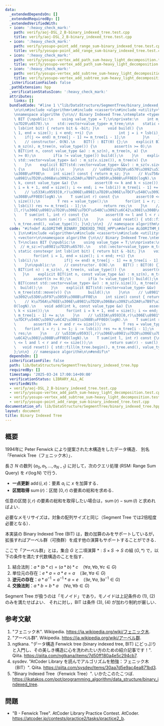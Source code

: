 ```yaml
---
data:
  _extendedDependsOn: []
  _extendedRequiredBy: []
  _extendedVerifiedWith:
  - icon: ':heavy_check_mark:'
    path: verify/aoj-DSL_2_B-binary_indexed_tree.test.cpp
    title: verify/aoj-DSL_2_B-binary_indexed_tree.test.cpp
  - icon: ':heavy_check_mark:'
    path: verify/yosupo-point_add_range_sum-binary_indexed_tree.test.cpp
    title: verify/yosupo-point_add_range_sum-binary_indexed_tree.test.cpp
  - icon: ':heavy_check_mark:'
    path: verify/yosupo-vertex_add_path_sum-heavy_light_decomposition.test.cpp
    title: verify/yosupo-vertex_add_path_sum-heavy_light_decomposition.test.cpp
  - icon: ':heavy_check_mark:'
    path: verify/yosupo-vertex_add_subtree_sum-heavy_light_decomposition.test.cpp
    title: verify/yosupo-vertex_add_subtree_sum-heavy_light_decomposition.test.cpp
  _isVerificationFailed: false
  _pathExtension: hpp
  _verificationStatusIcon: ':heavy_check_mark:'
  attributes:
    links: []
  bundledCode: "#line 1 \"lib/DataStructure/SegmentTree/binary_indexed_tree.hpp\"\n\
    \n\n\n#include <algorithm>\n#include <cassert>\n#include <utility>\n#include <vector>\n\
    \nnamespace algorithm {\n\n// Binary Indexed Tree.\ntemplate <typename T>\nclass\
    \ BIT {\npublic:\n    using value_type = T;\n\nprivate:\n    int m_sz;  // m_sz:=(\u8981\
    \u7D20\u6570).\n    std::vector<value_type> m_tree;\n\n    static constexpr int\
    \ lsb(int bit) { return bit & -bit; }\n    void build() {\n        for(int i =\
    \ 1, end = size(); i < end; ++i) {\n            int j = i + lsb(i);\n        \
    \    if(j <= end) m_tree[j - 1] += m_tree[i - 1];\n        }\n    }\n\npublic:\n\
    \    // constructor. O(N).\n    BIT() : BIT(0) {};\n    explicit BIT(int n) :\
    \ m_sz(n), m_tree(n, value_type()) {\n        assert(n >= 0);\n    }\n    explicit\
    \ BIT(int n, const value_type &a) : m_sz(n), m_tree(n, a) {\n        assert(n\
    \ >= 0);\n        if(a != value_type()) build();\n    }\n    explicit BIT(const\
    \ std::vector<value_type> &v) : m_sz(v.size()), m_tree(v) {\n        build();\n\
    \    }\n    explicit BIT(std::vector<value_type> &&v) : m_sz(v.size()), m_tree(std::move(v))\
    \ {\n        build();\n    }\n\n    // \u8981\u7D20\u6570\u3092\u53D6\u5F97\u3059\
    \u308B\uFF0E\n    int size() const { return m_sz; }\n    // k\u756A\u76EE\u306E\
    \u8981\u7D20\u306Ba\u3092\u52A0\u7B97\u3059\u308B\uFF0EO(logN).\n    void add(int\
    \ k, const value_type &a) {\n        assert(0 <= k and k < size());\n        for(int\
    \ i = k + 1, end = size(); i <= end; i += lsb(i)) m_tree[i - 1] += a;\n    }\n\
    \    // \u533A\u9593[0,r)\u306E\u8981\u7D20\u306E\u7DCF\u548C\u3092\u6C42\u3081\
    \u308B\uFF0EO(logN).\n    T sum(int r) const {\n        assert(0 <= r and r <=\
    \ size());\n        T res = value_type();\n        for(int i = r; i >= 1; i -=\
    \ lsb(i)) res += m_tree[i - 1];\n        return res;\n    }\n    // \u533A\u9593\
    [l,r)\u306E\u8981\u7D20\u306E\u7DCF\u548C\u3092\u6C42\u3081\u308B\uFF0EO(logN).\n\
    \    T sum(int l, int r) const {\n        assert(0 <= l and l < r and r <= size());\n\
    \        return sum(r) - sum(l);\n    }\n    void reset() { std::fill(m_tree.begin(),\
    \ m_tree.end(), value_type()); }\n};\n\n}  // namespace algorithm\n\n\n"
  code: "#ifndef ALGORITHM_BINARY_INDEXED_TREE_HPP\n#define ALGORITHM_BINARY_INDEXED_TREE_HPP\
    \ 1\n\n#include <algorithm>\n#include <cassert>\n#include <utility>\n#include\
    \ <vector>\n\nnamespace algorithm {\n\n// Binary Indexed Tree.\ntemplate <typename\
    \ T>\nclass BIT {\npublic:\n    using value_type = T;\n\nprivate:\n    int m_sz;\
    \  // m_sz:=(\u8981\u7D20\u6570).\n    std::vector<value_type> m_tree;\n\n   \
    \ static constexpr int lsb(int bit) { return bit & -bit; }\n    void build() {\n\
    \        for(int i = 1, end = size(); i < end; ++i) {\n            int j = i +\
    \ lsb(i);\n            if(j <= end) m_tree[j - 1] += m_tree[i - 1];\n        }\n\
    \    }\n\npublic:\n    // constructor. O(N).\n    BIT() : BIT(0) {};\n    explicit\
    \ BIT(int n) : m_sz(n), m_tree(n, value_type()) {\n        assert(n >= 0);\n \
    \   }\n    explicit BIT(int n, const value_type &a) : m_sz(n), m_tree(n, a) {\n\
    \        assert(n >= 0);\n        if(a != value_type()) build();\n    }\n    explicit\
    \ BIT(const std::vector<value_type> &v) : m_sz(v.size()), m_tree(v) {\n      \
    \  build();\n    }\n    explicit BIT(std::vector<value_type> &&v) : m_sz(v.size()),\
    \ m_tree(std::move(v)) {\n        build();\n    }\n\n    // \u8981\u7D20\u6570\
    \u3092\u53D6\u5F97\u3059\u308B\uFF0E\n    int size() const { return m_sz; }\n\
    \    // k\u756A\u76EE\u306E\u8981\u7D20\u306Ba\u3092\u52A0\u7B97\u3059\u308B\uFF0E\
    O(logN).\n    void add(int k, const value_type &a) {\n        assert(0 <= k and\
    \ k < size());\n        for(int i = k + 1, end = size(); i <= end; i += lsb(i))\
    \ m_tree[i - 1] += a;\n    }\n    // \u533A\u9593[0,r)\u306E\u8981\u7D20\u306E\
    \u7DCF\u548C\u3092\u6C42\u3081\u308B\uFF0EO(logN).\n    T sum(int r) const {\n\
    \        assert(0 <= r and r <= size());\n        T res = value_type();\n    \
    \    for(int i = r; i >= 1; i -= lsb(i)) res += m_tree[i - 1];\n        return\
    \ res;\n    }\n    // \u533A\u9593[l,r)\u306E\u8981\u7D20\u306E\u7DCF\u548C\u3092\
    \u6C42\u3081\u308B\uFF0EO(logN).\n    T sum(int l, int r) const {\n        assert(0\
    \ <= l and l < r and r <= size());\n        return sum(r) - sum(l);\n    }\n \
    \   void reset() { std::fill(m_tree.begin(), m_tree.end(), value_type()); }\n\
    };\n\n}  // namespace algorithm\n\n#endif\n"
  dependsOn: []
  isVerificationFile: false
  path: lib/DataStructure/SegmentTree/binary_indexed_tree.hpp
  requiredBy: []
  timestamp: '2025-03-24 17:00:14+09:00'
  verificationStatus: LIBRARY_ALL_AC
  verifiedWith:
  - verify/aoj-DSL_2_B-binary_indexed_tree.test.cpp
  - verify/yosupo-vertex_add_path_sum-heavy_light_decomposition.test.cpp
  - verify/yosupo-vertex_add_subtree_sum-heavy_light_decomposition.test.cpp
  - verify/yosupo-point_add_range_sum-binary_indexed_tree.test.cpp
documentation_of: lib/DataStructure/SegmentTree/binary_indexed_tree.hpp
layout: document
title: Binary Indexed Tree
---
```



## 概要

1994年に Peter Fenwick により提案された木構造をしたデータ構造．
別名「Fenwick Tree（フェニック木）」．

長さ $N$ の数列 $\lbrace a_0, a_1, \ldots, a_{N-1} \rbrace$ に対して，次のクエリ処理 (RSM: Range Sum Query) を $\mathcal{O}(\log N)$ で行う．

- **一点更新** $\operatorname{add}(i,x)$：要素 $a_i$ に $x$ を加算する．
- **区間取得** $\operatorname{sum}(r)$：区間 $[0,r)$ の要素の総和を求める．

任意の区間 $[l,r)$ の要素の総和を取得したい場合は，$\operatorname{sum}(r)-\operatorname{sum}(l)$ と求めればよい．

必要なメモリサイズは，対象の配列サイズと同じ（Segment Tree では2倍程度必要となる）．

本実装の Binary Indexed Tree (BIT) は，数の加算のみをサポートしているが，拡張すればアーベル群（可換群）を成す他の演算もサポートすることができる．

ここで「アーベル群」とは，集合 $G$ と二項演算 $\ast : S \times S \rightarrow S$ の組 $(G, \ast)$ で，以下の条件を満たす代数構造のことを指す．

1. 結合法則：$a \ast (b \ast c) = (a \ast b) \ast c \quad (\forall a, \forall b, \forall c \in G)$
1. 単位元の存在：$e \ast a = a \ast e = a \quad (\exists e, \forall a \in G)$
1. **逆元の存在**：$a \ast a^{-1} = a^{-1} \ast a = e \quad (\exists e, \forall a, \exists a^{-1} \in G)$
1. **交換法則**：$a \ast b = b \ast a \quad (\forall a, \forall b \in G)$

Segment Tree が扱うのは「モノイド」であり，モノイドは上記条件の (1), (2) のみを満たせばよい．
それに対し，BIT は条件 (3), (4) が加わり制約が厳しい．


## 参考文献

1. "フェニック木". Wikipedia. <https://ja.wikipedia.org/wiki/フェニック木>.
1. "アーベル群". Wikipedia. <https://ja.wikipedia.org/wiki/アーベル群>.
1. ngtkana. "データ構造 Fenwick tree (binary indexed tree, BIT) にどっぷりと入門し、その美しき構造に心を洗われたい方のための紹介記事です！". Qiita. <https://qiita.com/ngtkana/items/7d50ff180a4e5c294cb7>.
1. sysdev. "AtCoder Library を読んでアルゴリズムを勉強：フェニック木（BIT）". Qiita. <https://qiita.com/sysdev/items/30aa7d5e9ac4ea871bd3>.
1. "Binary Indexed Tree（Fenwick Tree）". いかたこのたこつぼ. <https://ikatakos.com/pot/programming_algorithm/data_structure/binary_indexed_tree>.


## 問題

- "B - Fenwick Tree". AtCoder Library Practice Contest. AtCoder. <https://atcoder.jp/contests/practice2/tasks/practice2_b>.
